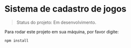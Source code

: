 # Sistema de cadastro de jogos



> Status do projeto: Em desenvolvimento.

Para rodar este projeto em sua máquina, por favor digite:



```
npm install 
```
